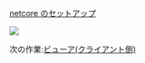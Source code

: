 [netcore のセットアップ](/ja-JP/viewer/netcore.md ':include :type=markdown')

![](_media/netcore/project_all_files_3lo.png)

次の作業:[ビューア(クライアント側)](/ja-JP/viewer/3legged/ui)